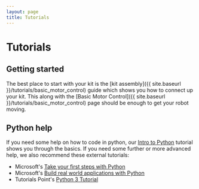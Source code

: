 ```yaml
---
layout: page
title: Tutorials
---
```


# Tutorials


## Getting started

The best place to start with your kit is the [kit assembly]({{ site.baseurl }}/tutorials/basic_motor_control) guide which shows you how to connect up your kit.
This along with the [Basic Motor Control]({{ site.baseurl }}/tutorials/basic_motor_control) page should be enough to get your robot moving.


## Python help

If you need some help on how to code in python, our [Intro to Python](/docs/tutorials/python) tutorial shows you through the basics.
If you need some further or more advanced help, we also recommend these external tutorials:

* Microsoft's [Take your first steps with Python](https://docs.microsoft.com/en-us/learn/paths/python-first-steps/)
* Microsoft's [Build real world applications with Python](https://docs.microsoft.com/en-us/learn/paths/python-language/)
* Tutorials Point's [Python 3 Tutorial](https://www.tutorialspoint.com/python3/index.htm)
